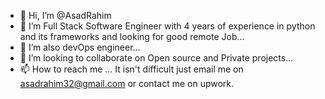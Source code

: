 - 👋 Hi, I’m @AsadRahim
- 👀 I’m Full Stack Software Engineer with 4 years of experience in python and its frameworks and looking for good remote Job...
- 🌱 I’m also devOps engineer...
- 💞️ I’m looking to collaborate on Open source and Private projects...
- 📫 How to reach me ... It isn't difficult just email me on asadrahim32@gmail.com or contact me on upwork.

<!---
AsadRahim/AsadRahim is a ✨ special ✨ repository because its `README.md` (this file) appears on your GitHub profile.
You can click the Preview link to take a look at your changes.
--->
